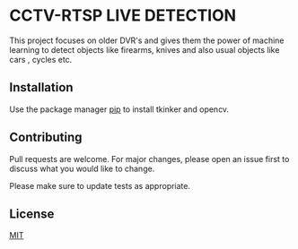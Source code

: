 # CCTV-RTSP LIVE DETECTION

This project focuses on older DVR's and gives them the power of machine learning to detect objects like firearms, knives and also usual
objects like cars , cycles etc.

## Installation

Use the package manager [pip](https://pip.pypa.io/en/stable/) to install tkinker and opencv.

## Contributing
Pull requests are welcome. For major changes, please open an issue first to discuss what you would like to change.

Please make sure to update tests as appropriate.

## License
[MIT](https://choosealicense.com/licenses/mit/)

